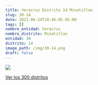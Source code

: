 ```yaml
---
title: Veracruz Distrito 14 Minatitlan
slug: 30-14
date: 2021-06-24T10:46:05-05:00
tags: []
nombre_entidad: Veracruz
nombre_distrito: Minatitlan
entidad: 30
distrito: 14
image_path: /img/30-14.png
draft: false
---
```


![](/img/30-14.png)

[Ver los 300 distritos](/docs/elecciones-2021)
